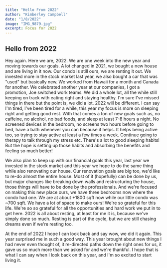 ```yaml
---
title: "Hello From 2022"
author: "Kimberley Campbell"
date: "1/8/2022"
image: "IMG_9879.jpg"
excerpt: Focus for 2022
---
```


## Hello from 2022

Hey again. Here we are, 2022. We are one week into the new year and moving towards our goals. A lot changed in 2021, we bought a new house and are living in it now. Our condo is still ours, we are renting it out. We invested more in the stock market last year, we also bought a car that was "used" but basically new. We worked from Hawaii for a month and Canada for another. We celebrated another year at our companies, I got a promotion, Joe switched work teams. We did a whole lot, all the while still keeping on track with eating right and staying healthy. I'm sure I've missed things in there but the point is, we did a lot. 2022 will be different. I can say I'm tired, I've been tired for a while, this year my focus is more on sleeping right and getting good rest. With that comes a ton of new goals such as, no caffeine, no alcohol, no bad foods, and sleep at least 7-8 hours a night. No screened devices in the bedroom, no screens two hours before going to bed, have a bath whenever you can because it helps. It helps being active too, so trying to stay active at least a few times a week. Continue going to therapy to talk through my stress etc. There's a lot to good sleeping habits! But the hope is setting up those habits and absorbing the benefits and feeling so much better! 

We also plan to keep up with our financial goals this year, last year we invested in the stock market and this year we hope to do the same thing while also renovating our house. Our renovation goals are big too, we'd like to re-do almost the entire house. Most of it (hopefully) can be done by us, but major changes like breaking down walls and restructuring the house, those things will have to be done by the professionals. And we're focused on making this new place ours, we have three bedrooms now where the condo had one. We are at about +1800 sqft now while our little condo was ~700 sqft. We have a lot of space to make ours! We're so grateful for this life. We're so so grateful for all the opportunities and hard work we put in to get here. 2022 is all about resting, at least for me it is, because we've simply done so much. Resting is part of the cycle, but we are still chasing dreams even if we're resting too. 

At the end of 2022 I hope I can look back and say wow, we did it again. This year surprised me in such a good way. This year brought about new things I had never even thought of, it re-directed paths down the right ones for us, it gave us so much more than we asked for and we're thankful. I hope that is what I can say when I look back on this year, and I'm so excited to start living it. 
